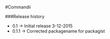 #Commandii

###Release history
- 0.1 -> Initial release 3-12-2015
- 0.1.1 -> Corrected packagename for packagist
